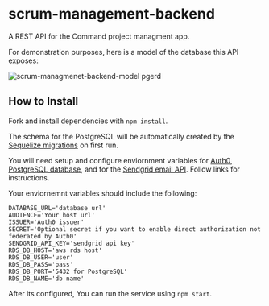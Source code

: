 # scrum-management-backend
A REST API for the Command project managment app.  

For demonstration purposes, here is a model of the database this API exposes:

![scrum-managmenet-backend-model pgerd](https://user-images.githubusercontent.com/13155120/201134035-820867b2-1e65-4e2e-998d-f48d9580cf72.png)

## How to Install
Fork and install dependencies with `npm install`.

The schema for the PostgreSQL will be automatically created by the [Sequelize migrations](https://sequelize.org/docs/v6/other-topics/migrations/) on first run.  

You will need setup and configure enviornment variables for [Auth0](https://auth0.com/docs), [PostgreSQL database](https://aws.amazon.com/rds/), and for the [Sendgrid email API](https://sendgrid.com/).  Follow links for instructions.  

Your enviornemnt variables should include the following:

    DATABASE_URL='database url'
    AUDIENCE='Your host url'
    ISSUER='Auth0 issuer'
    SECRET='Optional secret if you want to enable direct authorization not federated by Auth0'
    SENDGRID_API_KEY='sendgrid api key'
    RDS_DB_HOST='aws rds host'
    RDS_DB_USER='user'
    RDS_DB_PASS='pass'
    RDS_DB_PORT='5432 for PostgreSQL'
    RDS_DB_NAME='db name'

After its configured, You can run the service using `npm start`.

